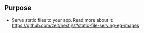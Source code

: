 ## Purpose

* Serve static files to your app. Read more about it: https://github.com/zeit/next.js/#static-file-serving-eg-images
